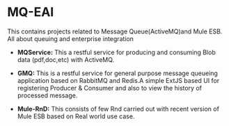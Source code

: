 # MQ-EAI
This contains projects related to Message Queue(ActiveMQ)and Mule ESB. All about queuing and enterprise integration


* **MQService:**
This a restful service for producing and consuming Blob data (pdf,doc,etc)  with ActiveMQ.


* **GMQ:** 
This is a restful service for general purpose message queueing application based on RabbitMQ and Redis.A simple ExtJS based UI 
for registering Producer & Consumer and also to view the history of  processed  message.


* **Mule-RnD:** 
This consists of few Rnd carried out with recent version of Mule ESB based on Real world use case.
